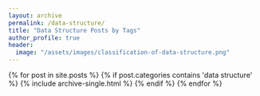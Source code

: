 ```yaml
---
layout: archive
permalink: /data-structure/
title: "Data Structure Posts by Tags"
author_profile: true
header:
  image: "/assets/images/classification-of-data-structure.png"
---
```

{% for post in site.posts %}
  {% if post.categories contains 'data structure' %}
    {% include archive-single.html %}
  {% endif %}
{% endfor %}

<!--
<ul class="posts">
{% assign count = 0 %}
{% for post in site.posts %}
  {% if post.categories contains 'data', 'post'  %}
    {% if count < 20 %}
      {% assign count = count|plus:1 %}
      <div class="post_info">
        <li>
          <a href="{{ post.url }}">{{ post.title }}</a>
          <span>({{ post.date | date:"%Y-%m-%d" }})</span>
        </li>
      </div>
    {% endif %}
  {% endif %}
{% endfor %}
</ul>
-->
